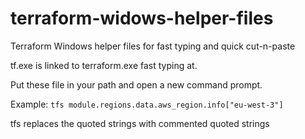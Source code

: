 # terraform-widows-helper-files
Terraform Windows helper files for fast typing and quick cut-n-paste

tf.exe is linked to terraform.exe fast typing at.

Put these file in your path and open a new command prompt.

Example: 
`tfs module.regions.data.aws_region.info["eu-west-3"]`

tfs replaces the quoted strings with commented quoted strings

